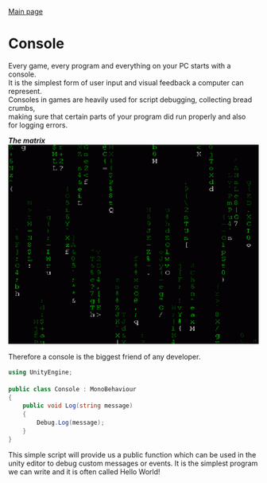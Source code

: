 [Main page](../../readme.md)

# Console
Every game, every program and everything on your PC starts with a console.  
It is the simplest form of user input and visual feedback a computer can represent.  
Consoles in games are heavily used for script debugging, collecting bread crumbs,  
making sure that certain parts of your program did run properly and also  
for logging errors.

***The matrix***\
<img src="../../img/matrix.gif" alt="thematrix" height="400"/>

Therefore a console is the biggest friend of any developer.

```csharp
using UnityEngine;

public class Console : MonoBehaviour
{
    public void Log(string message)
    {
        Debug.Log(message);
    }
}
```

This simple script will provide us a public function which can be used in the
unity editor to debug custom messages or events. 
It is the simplest program we can write and it is often called
Hello World!